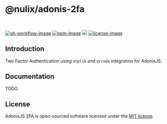 # @nulix/adonis-2fa

<br />

[![gh-workflow-image]][gh-workflow-url] [![npm-image]][npm-url] ![][typescript-image] [![license-image]][license-url]

## Introduction

Two Factor Authentication using `otplib` and `qrcode` integration for AdonisJS.

## Documentation

TODO

## License

AdonisJS 2FA is open-sourced software licensed under the [MIT license](LICENSE.md).

[gh-workflow-image]: https://img.shields.io/github/actions/workflow/status/nulix-dev/adonis-2fa/test.yml?style=for-the-badge
[gh-workflow-url]: https://github.com/nulix-dev/adonis-2fa/actions/workflows/test.yml "Github action"

[npm-image]: https://img.shields.io/npm/v/@nulix/adonis-2fa/latest.svg?style=for-the-badge&logo=npm
[npm-url]: https://www.npmjs.com/package/@nulix/adonis-2fa/v/latest "npm"

[typescript-image]: https://img.shields.io/badge/Typescript-294E80.svg?style=for-the-badge&logo=typescript

[license-url]: LICENSE.md
[license-image]: https://img.shields.io/github/license/nulix-dev/adonis-2fa?style=for-the-badge

